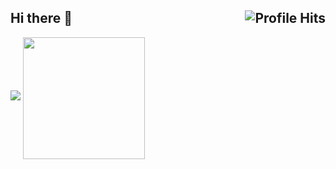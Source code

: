 <h2>Hi there 👋<img align="right" alt="Profile Hits" src="https://komarev.com/ghpvc/?username=ProDCG&style=flat-square"></h2>
<img src="https://api.githubtrends.io/user/svg/ProDCG/langs?time_range=one_year&include_private=True&theme=bright_lights"/>
<img align="center" height="195px" src="https://github-readme-stats.vercel.app/api/top-langs/?username=ProDCG&text_color=FFFFFF&bg_color=000000&title_color=94b4a4&langs_count=15&layout=compact&hide_border=true" />
